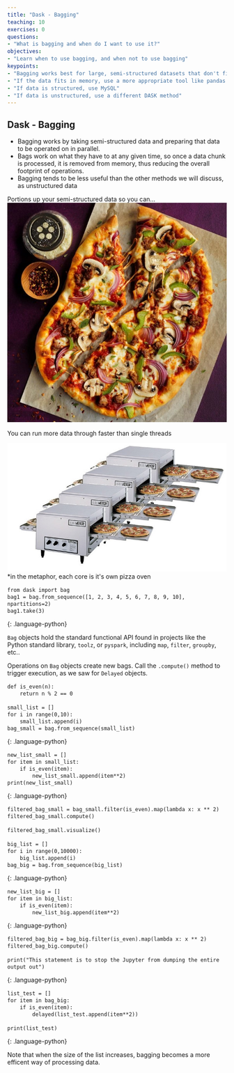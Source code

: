 ```yaml
---
title: "Dask - Bagging"
teaching: 10
exercises: 0 
questions:
- "What is bagging and when do I want to use it?"
objectives:
- "Learn when to use bagging, and when not to use bagging"
keypoints:
- "Bagging works best for large, semi-structured datasets that don't fit into your computer's memory"
- "If the data fits in memory, use a more appropriate tool like pandas or numpy"
- "If data is structured, use MySQL"
- "If data is unstructured, use a different DASK method" 
---
```


## Dask - Bagging

* Bagging works by taking semi-structured data and preparing that data to be operated on in parallel.
* Bags work on what they have to at any given time, so once a data chunk is processed, it is removed from memory, thus reducing the overall footprint of operations.
* Bagging tends to be less useful than the other methods we will discuss, as unstructured data 

Portions up your semi-structured data so you can...
![](../fig/Picture4.jpg)

You can run more data through faster than single threads
 
![](../fig/Picture3.jpg)
*in the metaphor, each core is it's own pizza oven

~~~
from dask import bag
bag1 = bag.from_sequence([1, 2, 3, 4, 5, 6, 7, 8, 9, 10], npartitions=2)
bag1.take(3)
~~~
{: .language-python}

`Bag` objects hold the standard functional API found in projects like the Python standard library, `toolz`, or `pyspark`, including `map`, `filter`, `groupby`, etc..

Operations on `Bag` objects create new bags.  Call the `.compute()` method to trigger execution, as we saw for `Delayed` objects.  

~~~
def is_even(n):
    return n % 2 == 0 

small_list = []
for i in range(0,10):
    small_list.append(i)
bag_small = bag.from_sequence(small_list)
~~~
{: .language-python}

~~~
new_list_small = []
for item in small_list:
    if is_even(item):
        new_list_small.append(item**2)
print(new_list_small) 
~~~
{: .language-python}

~~~
filtered_bag_small = bag_small.filter(is_even).map(lambda x: x ** 2)
filtered_bag_small.compute()

filtered_bag_small.visualize()

big_list = []
for i in range(0,10000):
    big_list.append(i)
bag_big = bag.from_sequence(big_list)
~~~
{: .language-python}

~~~
new_list_big = []
for item in big_list:
    if is_even(item):
        new_list_big.append(item**2)
~~~
{: .language-python}

~~~
filtered_bag_big = bag_big.filter(is_even).map(lambda x: x ** 2)
filtered_bag_big.compute()

print("This statement is to stop the Jupyter from dumping the entire output out")
~~~
{: .language-python}

~~~
list_test = []
for item in bag_big:
    if is_even(item):
        delayed(list_test.append(item**2))
        
print(list_test)
~~~
{: .language-python}

Note that when the size of the list increases, bagging becomes a more efficent way of processing data.
